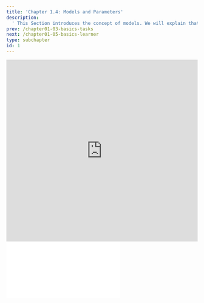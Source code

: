 ```yaml
---
title: 'Chapter 1.4: Models and Parameters'
description:
  ' This Section introduces the concept of models. We will explain that a model maps features to predictions, and we will show that models can be expressed by parameters.'
prev: /chapter01-03-basics-tasks
next: /chapter01-05-basics-learner
type: subchapter
id: 1
---
```



<exercise id="1" title="Video Lecture">
<iframe width="100%" height="480" src="https://www.youtube.com/embed/GNnKL0DVyiY" frameborder="0" allow="accelerometer; autoplay; encrypted-media; gyroscope; picture-in-picture" allowfullscreen></iframe>
</exercise>


<exercise id="2" title="Slides">
<object data="pdfs/1/slides-basics-models-parameters.pdf
" type="application/pdf" style="width:100%;height:480px">
    <embed src="pdfs/1/slides-basics-models-parameters.pdf
" type="application/pdf" />
</object>
</exercise>

